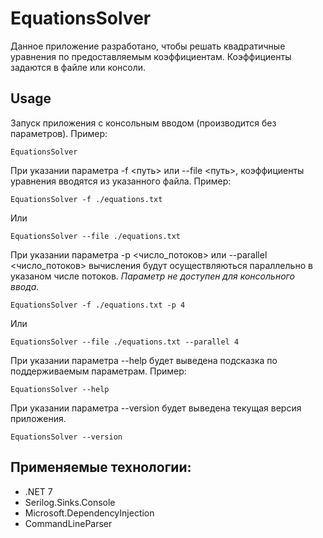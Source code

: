 # EquationsSolver

Данное приложение разработано, чтобы решать квадратичные уравнения по предоставляемым коэффициентам. Коэффициенты задаются в файле или консоли.

## Usage

Запуск приложения с консольным вводом (производится без параметров). Пример:
```
EquationsSolver
```
При указании параметра -f <путь> или --file <путь>, коэффициенты уравнения вводятся из указанного файла. Пример:
```
EquationsSolver -f ./equations.txt
```
Или
```
EquationsSolver --file ./equations.txt
```
При указании параметра -p <число_потоков> или --parallel <число_потоков> вычисления будут осуществляються параллельно в указаном числе потоков.
*Параметр не доступен для консольного ввода.*
```
EquationsSolver -f ./equations.txt -p 4
```
Или
```
EquationsSolver --file ./equations.txt --parallel 4
```
При указании параметра --help будет выведена подсказка по поддерживаемым параметрам. Пример:
```
EquationsSolver --help
```
При указании параметра --version будет выведена текущая версия приложения.
```
EquationsSolver --version
```
## Применяемые технологии:
* .NET 7
* Serilog.Sinks.Console
* Microsoft.DependencyInjection
* CommandLineParser
